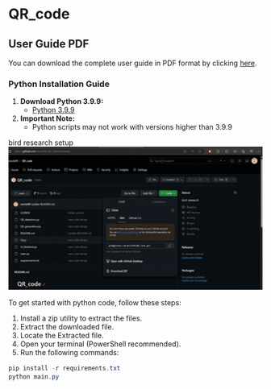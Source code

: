 # QR_code
## User Guide PDF

You can download the complete user guide in PDF format by clicking [here](https://github.com/movie99/QR_code/blob/main/QR%20Code%20Program%20User%20Guide.pdf).

### Python Installation Guide


1. **Download Python 3.9.9:**
   - [Python 3.9.9](https://www.python.org/downloads/release/python-399/)
2. **Important Note:**
   - Python scripts may not work with versions higher than 3.9.9


bird research setup
![Image Alt Text](https://github.com/movie99/QR_code/raw/main/Untitled%20design.gif)


To get started with python code, follow these steps:

1. Install a zip utility to extract the files.
2. Extract the downloaded file.
3. Locate the Extracted file.
4. Open your terminal (PowerShell recommended).
5. Run the following commands:

```powershell
pip install -r requirements.txt
python main.py


